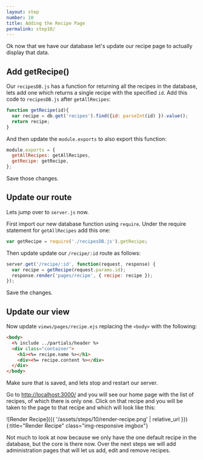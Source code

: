 ```yaml
---
layout: step
number: 10
title: Adding the Recipe Page
permalink: step10/
---
```


Ok now that we have our database let's update our recipe page to actually display that data.

## Add getRecipe()

Our `recipesDB.js` has a function for returning all the recipes in the database, lets add one which returns a single recipe with the specified `id`.  Add this code to `recipesDB.js` after `getAllRecipes`:

```javascript
function getRecipe(id){
  var recipe = db.get('recipes').find({id: parseInt(id) }).value();
  return recipe;
}
```

And then update the `module.exports` to also export this function:

```javascript
module.exports = {
  getAllRecipes: getAllRecipes,
  getRecipe: getRecipe,
};
```

Save those changes.

## Update our route 

Lets jump over to `server.js` now.

First import our new database function using `require`.  Under the require statement for `getAllRecipes` add this one:

```javascript
var getRecipe = require('./recipesDB.js').getRecipe;
```

Then update update our `/recipe/:id` route as follows:

```javascript
server.get('/recipe/:id', function(request, response) {
  var recipe = getRecipe(request.params.id);
  response.render('pages/recipe', { recipe: recipe });
});
```

Save the changes.

## Update our view

Now update `views/pages/recipe.ejs` replacing the `<body>` with the following:

```html
<body>
  <% include ../partials/header %>
  <div class="container">
    <h1><%= recipe.name %></h1>
    <div><%= recipe.content %></div>
  </div>
</body>
```

Make sure that is saved, and lets stop and restart our server.

Go to <http://localhost:3000/> and you will see our home page with the list of recipes, of which there is only one.  Click on that recipe and you will be taken to the page to that recipe and which will look like this:

![Render Recipe]({{ '/assets/steps/10/render-recipe.png' | relative_url }}){:title="Render Recipe" class="img-responsive imgbox"}


Not much to look at now because we only have the one default recipe in the database, but the core is there now.  Over the next steps we will add administration pages that will let us add, edit and remove recipes.




